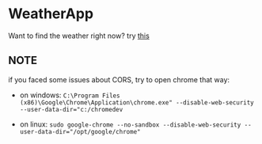 # WeatherApp
Want to find the weather right now? try [this](zeyadetman.me/WeatherApp/)

## NOTE
if you faced some issues about CORS, try to open chrome that way:

- on windows:
```C:\Program Files (x86)\Google\Chrome\Application\chrome.exe" --disable-web-security --user-data-dir="c:/chromedev```

- on linux:
```sudo google-chrome --no-sandbox --disable-web-security --user-data-dir="/opt/google/chrome"```
